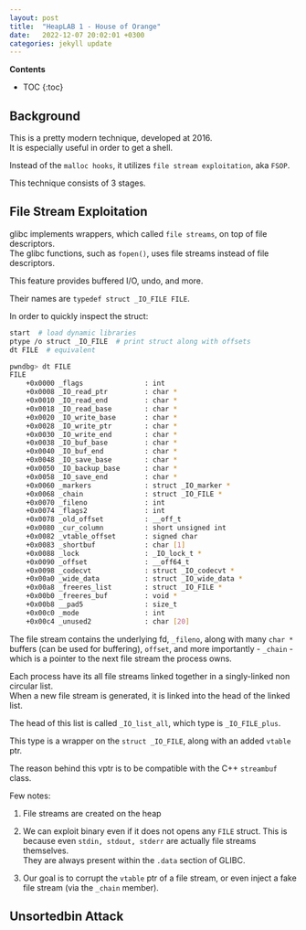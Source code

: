 ```yaml
---
layout: post
title:  "HeapLAB 1 - House of Orange"
date:   2022-12-07 20:02:01 +0300
categories: jekyll update
---
```


**Contents**
* TOC
{:toc}
## Background

This is a pretty modern technique, developed at 2016. \
It is especially useful in order to get a shell. 

Instead of the `malloc hooks`, it utilizes `file stream exploitation`, aka `FSOP`. 

This technique consists of 3 stages. 

## File Stream Exploitation

glibc implements wrappers, which called `file streams`, on top of file descriptors. \
The glibc functions, such as `fopen()`, uses file streams instead of file descriptors. 

This feature provides buffered I/O, undo, and more.

Their names are `typedef struct _IO_FILE FILE`.

In order to quickly inspect the struct:

```bash
start  # load dynamic libraries 
ptype /o struct _IO_FILE  # print struct along with offsets
dt FILE  # equivalent
```

```bash
pwndbg> dt FILE
FILE
    +0x0000 _flags               : int
    +0x0008 _IO_read_ptr         : char *
    +0x0010 _IO_read_end         : char *
    +0x0018 _IO_read_base        : char *
    +0x0020 _IO_write_base       : char *
    +0x0028 _IO_write_ptr        : char *
    +0x0030 _IO_write_end        : char *
    +0x0038 _IO_buf_base         : char *
    +0x0040 _IO_buf_end          : char *
    +0x0048 _IO_save_base        : char *
    +0x0050 _IO_backup_base      : char *
    +0x0058 _IO_save_end         : char *
    +0x0060 _markers             : struct _IO_marker *
    +0x0068 _chain               : struct _IO_FILE *
    +0x0070 _fileno              : int
    +0x0074 _flags2              : int
    +0x0078 _old_offset          : __off_t
    +0x0080 _cur_column          : short unsigned int
    +0x0082 _vtable_offset       : signed char
    +0x0083 _shortbuf            : char [1]
    +0x0088 _lock                : _IO_lock_t *
    +0x0090 _offset              : __off64_t
    +0x0098 _codecvt             : struct _IO_codecvt *
    +0x00a0 _wide_data           : struct _IO_wide_data *
    +0x00a8 _freeres_list        : struct _IO_FILE *
    +0x00b0 _freeres_buf         : void *
    +0x00b8 __pad5               : size_t
    +0x00c0 _mode                : int
    +0x00c4 _unused2             : char [20]
```

The file stream contains the underlying fd, `_fileno`, along with many `char *` buffers (can be used for buffering), `offset`, and more importantly - `_chain` - which is a pointer to the next file stream the process owns.

Each process have its all file streams linked together in a singly-linked non circular list. \
When a new file stream is generated, it is linked into the head of the linked list. 

The head of this list is called `_IO_list_all`, which type is `_IO_FILE_plus`. 

This type is a wrapper on the `struct _IO_FILE`, along with an added `vtable` ptr. 

The reason behind this vptr is to be compatible with the C++ `streambuf` class. 

Few notes: 

1. File streams are created on the heap

2. We can exploit binary even if it does not opens any `FILE` struct. This is because even `stdin, stdout, stderr` are actually file streams themselves. \
They are always present within the `.data` section of GLIBC. 

3. Our goal is to corrupt the `vtable` ptr of a file stream, or even inject a fake file stream (via the `_chain` member). 

## Unsortedbin Attack


